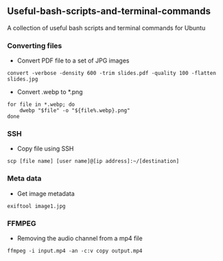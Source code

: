 ## Useful-bash-scripts-and-terminal-commands
A collection of useful bash scripts and terminal commands for Ubuntu


### Converting files

* Convert PDF file to a set of JPG images
```
convert -verbose -density 600 -trim slides.pdf -quality 100 -flatten slides.jpg
```

* Convert .webp to *.png
```
for file in *.webp; do
    dwebp "$file" -o "${file%.webp}.png"
done
```

### SSH

* Copy file using SSH
```
scp [file name] [user name]@[ip address]:~/[destination]
```

### Meta data

* Get image metadata
```
exiftool image1.jpg
```

### FFMPEG

* Removing the audio channel from a mp4 file
```
ffmpeg -i input.mp4 -an -c:v copy output.mp4
```


